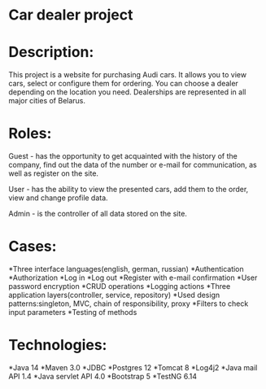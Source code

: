 # Car dealer project

# Description:
This project is a website for purchasing Audi cars. It allows you to view cars, select or configure them for ordering. You can choose a dealer depending on the location you need. Dealerships are represented in all major cities of Belarus.

# Roles:
Guest - has the opportunity to get acquainted with the history of the company, find out the data of the number or e-mail for communication, as well as register on the site.

User - has the ability to view the presented cars, add them to the order, view and change profile data.

Admin - is the controller of all data stored on the site.

# Cases:
*Three interface languages(english, german, russian)
*Authentication
*Authorization
*Log in
*Log out
*Register with e-mail confirmation
*User password encryption
*CRUD operations
*Logging actions
*Three application layers(controller, service, repository)
*Used design patterns:singleton, MVC, chain of responsibility, proxy
*Filters to check input parameters
*Testing of methods

# Technologies:
*Java 14
*Maven 3.0
*JDBC
*Postgres 12
*Tomcat 8
*Log4j2
*Java mail API 1.4
*Java servlet API 4.0
*Bootstrap 5
*TestNG 6.14


